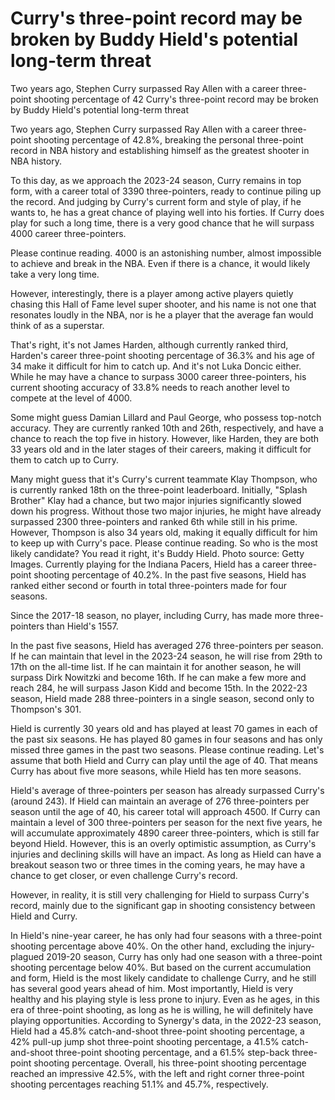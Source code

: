 #  Curry's three-point record may be broken by Buddy Hield's potential long-term threat

Two years ago, Stephen Curry surpassed Ray Allen with a career three-point shooting percentage of 42 
  Curry's three-point record may be broken by Buddy Hield's potential long-term threat

Two years ago, Stephen Curry surpassed Ray Allen with a career three-point shooting percentage of 42.8%, breaking the personal three-point record in NBA history and establishing himself as the greatest shooter in NBA history.

To this day, as we approach the 2023-24 season, Curry remains in top form, with a career total of 3390 three-pointers, ready to continue piling up the record. And judging by Curry's current form and style of play, if he wants to, he has a great chance of playing well into his forties. If Curry does play for such a long time, there is a very good chance that he will surpass 4000 career three-pointers.

Please continue reading. 4000 is an astonishing number, almost impossible to achieve and break in the NBA. Even if there is a chance, it would likely take a very long time.

However, interestingly, there is a player among active players quietly chasing this Hall of Fame level super shooter, and his name is not one that resonates loudly in the NBA, nor is he a player that the average fan would think of as a superstar.

That's right, it's not James Harden, although currently ranked third, Harden's career three-point shooting percentage of 36.3% and his age of 34 make it difficult for him to catch up. And it's not Luka Doncic either. While he may have a chance to surpass 3000 career three-pointers, his current shooting accuracy of 33.8% needs to reach another level to compete at the level of 4000. 

Some might guess Damian Lillard and Paul George, who possess top-notch accuracy. They are currently ranked 10th and 26th, respectively, and have a chance to reach the top five in history. However, like Harden, they are both 33 years old and in the later stages of their careers, making it difficult for them to catch up to Curry.

Many might guess that it's Curry's current teammate Klay Thompson, who is currently ranked 18th on the three-point leaderboard. Initially, "Splash Brother" Klay had a chance, but two major injuries significantly slowed down his progress. Without those two major injuries, he might have already surpassed 2300 three-pointers and ranked 6th while still in his prime. However, Thompson is also 34 years old, making it equally difficult for him to keep up with Curry's pace. Please continue reading. So who is the most likely candidate? You read it right, it's Buddy Hield. Photo source: Getty Images. Currently playing for the Indiana Pacers, Hield has a career three-point shooting percentage of 40.2%. In the past five seasons, Hield has ranked either second or fourth in total three-pointers made for four seasons.

Since the 2017-18 season, no player, including Curry, has made more three-pointers than Hield's 1557.

In the past five seasons, Hield has averaged 276 three-pointers per season. If he can maintain that level in the 2023-24 season, he will rise from 29th to 17th on the all-time list. If he can maintain it for another season, he will surpass Dirk Nowitzki and become 16th. If he can make a few more and reach 284, he will surpass Jason Kidd and become 15th. In the 2022-23 season, Hield made 288 three-pointers in a single season, second only to Thompson's 301.

Hield is currently 30 years old and has played at least 70 games in each of the past six seasons. He has played 80 games in four seasons and has only missed three games in the past two seasons. Please continue reading. Let's assume that both Hield and Curry can play until the age of 40. That means Curry has about five more seasons, while Hield has ten more seasons.

Hield's average of three-pointers per season has already surpassed Curry's (around 243). If Hield can maintain an average of 276 three-pointers per season until the age of 40, his career total will approach 4500. If Curry can maintain a level of 300 three-pointers per season for the next five years, he will accumulate approximately 4890 career three-pointers, which is still far beyond Hield. However, this is an overly optimistic assumption, as Curry's injuries and declining skills will have an impact. As long as Hield can have a breakout season two or three times in the coming years, he may have a chance to get closer, or even challenge Curry's record.

However, in reality, it is still very challenging for Hield to surpass Curry's record, mainly due to the significant gap in shooting consistency between Hield and Curry.

In Hield's nine-year career, he has only had four seasons with a three-point shooting percentage above 40%. On the other hand, excluding the injury-plagued 2019-20 season, Curry has only had one season with a three-point shooting percentage below 40%. But based on the current accumulation and form, Hield is the most likely candidate to challenge Curry, and he still has several good years ahead of him. Most importantly, Hield is very healthy and his playing style is less prone to injury. Even as he ages, in this era of three-point shooting, as long as he is willing, he will definitely have playing opportunities. According to Synergy's data, in the 2022-23 season, Hield had a 45.8% catch-and-shoot three-point shooting percentage, a 42% pull-up jump shot three-point shooting percentage, a 41.5% catch-and-shoot three-point shooting percentage, and a 61.5% step-back three-point shooting percentage. Overall, his three-point shooting percentage reached an impressive 42.5%, with the left and right corner three-point shooting percentages reaching 51.1% and 45.7%, respectively.